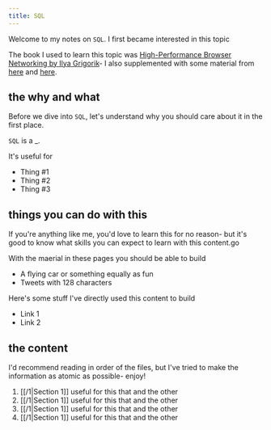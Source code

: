```yaml
---
title: SQL
---
```


Welcome to my notes on `SQL`. I first became interested in this topic 

The book I used to learn this topic was [High-Performance Browser Networking by Ilya Grigorik]()- I also supplemented with some material from [here]() and [here]().

## the why and what

Before we dive into `SQL`, let's understand why you should care about it in the first place.

`SQL` is a _.

It's useful for 
- Thing #1
- Thing #2
- Thing #3

## things you can do with this

If you're anything like me, you'd love to learn this for no reason- but it's good to know what skills you can expect to learn with this content.go

With the maerial in these pages you should be able to build
- A flying car or something equally as fun
- Tweets with 128 characters

Here's some stuff I've directly used this content to build
- Link 1
- Link 2


## the content

I'd recommend reading in order of the files, but I've tried to make the information as atomic as possible- enjoy!

1. [[/1|Section 1]] useful for this that and the other
2. [[/1|Section 1]] useful for this that and the other
3. [[/1|Section 1]] useful for this that and the other
4. [[/1|Section 1]] useful for this that and the other